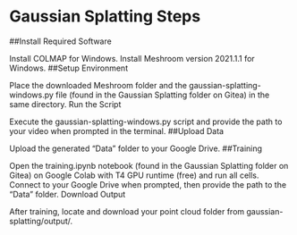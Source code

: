 # Gaussian Splatting Steps
##Install Required Software

Install COLMAP for Windows.
Install Meshroom version 2021.1.1 for Windows.
##Setup Environment

Place the downloaded Meshroom folder and the gaussian-splatting-windows.py file (found in the Gaussian Splatting folder on Gitea) in the same directory.
Run the Script

Execute the gaussian-splatting-windows.py script and provide the path to your video when prompted in the terminal.
##Upload Data

Upload the generated “Data” folder to your Google Drive.
##Training

Open the training.ipynb notebook (found in the Gaussian Splatting folder on Gitea) on Google Colab with T4 GPU runtime (free) and run all cells.
Connect to your Google Drive when prompted, then provide the path to the “Data” folder.
Download Output

After training, locate and download your point cloud folder from gaussian-splatting/output/.

